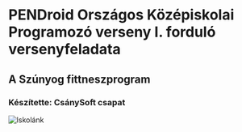 # PENDroid Országos Középiskolai Programozó verseny I. forduló versenyfeladata
## A Szúnyog fittneszprogram
### Készítette: CsánySoft csapat

![Iskolánk](http://csany-zeg.hu/sites/all/themes/responsive_blog/logo.png)
